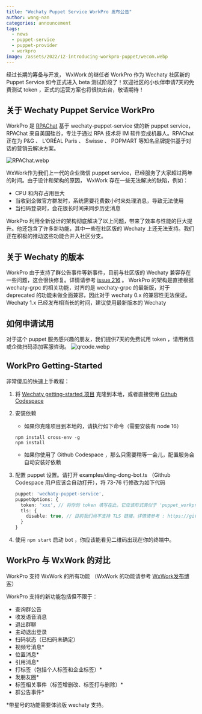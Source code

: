 ```yaml
---
title: "Wechaty Puppet Service WorkPro 发布公告"
author: wang-nan
categories: announcement
tags:
  - news
  - puppet-service
  - puppet-provider
  - workpro
image: /assets/2022/12-introducing-workpro-puppet/wecom.webp
---
```


经过长期的筹备与开发， WxWork 的继任者 WorkPro 作为 Wechaty 社区新的 Puppet Service 如今正式进入 beta 测试阶段了！欢迎社区的小伙伴申请7天的免费测试 token ，正式的运营方案也将很快出台，敬请期待！

## 关于 Wechaty Puppet Service WorkPro

WorkPro 是 [RPAChat](http://rpachat.com/) 基于 wechaty-puppet-service 做的新 puppet service，RPAChat 来自美国硅谷，专注于通过 RPA 技术将 IM 软件变成机器人。RPAChat 正在为 P&G 、 L’ORÉAL Paris 、 Swisse 、 POPMART 等知名品牌提供基于对话的营销云解决方案。

![RPAChat.webp](/assets/2022/12-introducing-workpro-puppet/RPAChat.webp)

WxWork作为我们上一代的企业微信 puppet service，已经服务了大家超过两年的时间。由于设计和架构的原因， WxWork 存在一些无法解决的缺陷，例如：

- CPU 和内存占用巨大
- 当收到企微官方群发时，系统需要花费数小时来处理消息，导致无法使用
- 当扫码登录时，会花很长时间来同步历史消息

WorkPro 利用全新设计的架构彻底解决了以上问题，带来了效率与性能的巨大提升。他还包含了许多新功能，其中一些在社区版的 Wechaty 上还无法支持。我们正在积极的推动这些功能合并入社区分支。

## 关于 Wechaty 的版本

WorkPro 由于支持了群公告事件等新事件，目前与社区版的 Wechaty 兼容存在一些问题，这会很快修复。详情请参考 [issue 216](https://github.com/wechaty/puppet-service/issues/216) 。
WorkPro 的架构是直接根据 wechaty-grpc 的相关功能，对齐的是 wechaty-grpc 的最新版，对于 deprecated 的功能未做全面兼容，因此对于 wechaty 0.x 的兼容性无法保证。 Wechaty 1.x 已经发布相当长的时间，建议使用最新版本的 Wechaty

## 如何申请试用

对于这个 puppet 服务感兴趣的朋友，我们提供7天的免费试用 token ，请用微信或企微扫码添加客服咨询。
![qrcode.webp](/assets/2022/12-introducing-workpro-puppet/qrcode.webp)

## WorkPro Getting-Started

非常傻瓜的快速上手教程：

1. 将 [Wechaty getting-started 项目](https://github.com/wechaty/getting-started) 克隆到本地，或者直接使用 [Github Codespace](https://github.com/codespaces/new?hide_repo_select=true&ref=main&repo=78732688)
2. 安装依赖

    - 如果你克隆项目到本地的，请执行如下命令（需要安装有 node 16）

    ```shell
    npm install cross-env -g
    npm install
    ```

    - 如果你使用了 Github Codespace ，那么只需要稍等一会儿，配置服务会自动安装好依赖

3. 配置 puppet 设置。请打开 examples/ding-dong-bot.ts （Github Codespace 用户应该会自动打开），将 73-76 行修改为如下代码

    ```ts
    puppet: 'wechaty-puppet-service',
    puppetOptions: {
      token: 'xxx', // 将你的 token 填写在此，它应该形式类似于 'puppet_workpro_xxxxxx'
      tls: {
        disable: true, // 目前我们尚不支持 TLS 链接。详情请参考 : https://github.com/wechaty/puppet-service/issues/160
      }
    }
    ```

4. 使用 ```npm start``` 启动 bot ，你应该能看见二维码出现在你的终端中。

## WorkPro 与 WxWork 的对比

WorkPro 支持 WxWork 的所有功能 （WxWork 的功能请参考 [WxWork发布博客](https://wechaty.js.org/2020/12/07/puppet-wxwork-beta-release/)）

WorkPro 支持的新功能包括但不限于：

- 查询群公告
- 收发语音消息
- 退出群聊
- 主动退出登录
- 扫码状态（已扫码未确定）
- 视频号消息*
- 位置消息*
- 引用消息*
- 打标签（包括个人标签和企业标签）*
- 发朋友圈*
- 标签相关事件（标签增删改、标签打与删除）*
- 群公告事件*

*带星号的功能需要体验版 wechaty 支持。
